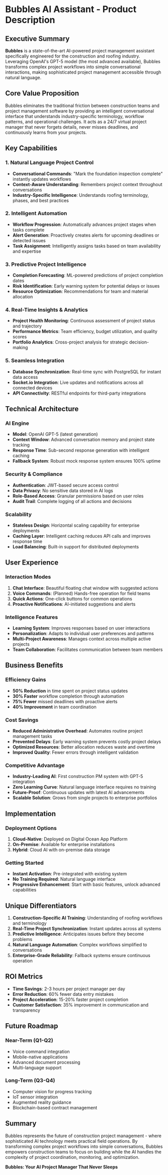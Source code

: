 # Bubbles AI Assistant - Product Description

## Executive Summary

**Bubbles** is a state-of-the-art AI-powered project management assistant specifically engineered for the construction and roofing industry. Leveraging OpenAI's GPT-5 model (the most advanced available), Bubbles transforms complex project workflows into simple conversational interactions, making sophisticated project management accessible through natural language.

## Core Value Proposition

Bubbles eliminates the traditional friction between construction teams and project management software by providing an intelligent conversational interface that understands industry-specific terminology, workflow patterns, and operational challenges. It acts as a 24/7 virtual project manager that never forgets details, never misses deadlines, and continuously learns from your projects.

## Key Capabilities

### 1. Natural Language Project Control
- **Conversational Commands**: "Mark the foundation inspection complete" instantly updates workflows
- **Context-Aware Understanding**: Remembers project context throughout conversations
- **Industry-Specific Intelligence**: Understands roofing terminology, phases, and best practices

### 2. Intelligent Automation
- **Workflow Progression**: Automatically advances project stages when tasks complete
- **Alert Generation**: Proactively creates alerts for upcoming deadlines or detected issues
- **Task Assignment**: Intelligently assigns tasks based on team availability and expertise

### 3. Predictive Project Intelligence
- **Completion Forecasting**: ML-powered predictions of project completion dates
- **Risk Identification**: Early warning system for potential delays or issues
- **Resource Optimization**: Recommendations for team and material allocation

### 4. Real-Time Insights & Analytics
- **Project Health Monitoring**: Continuous assessment of project status and trajectory
- **Performance Metrics**: Team efficiency, budget utilization, and quality scores
- **Portfolio Analytics**: Cross-project analysis for strategic decision-making

### 5. Seamless Integration
- **Database Synchronization**: Real-time sync with PostgreSQL for instant data access
- **Socket.io Integration**: Live updates and notifications across all connected devices
- **API Connectivity**: RESTful endpoints for third-party integrations

## Technical Architecture

### AI Engine
- **Model**: OpenAI GPT-5 (latest generation)
- **Context Window**: Advanced conversation memory and project state tracking
- **Response Time**: Sub-second response generation with intelligent caching
- **Fallback System**: Robust mock response system ensures 100% uptime

### Security & Compliance
- **Authentication**: JWT-based secure access control
- **Data Privacy**: No sensitive data stored in AI logs
- **Role-Based Access**: Granular permissions based on user roles
- **Audit Trail**: Complete logging of all actions and decisions

### Scalability
- **Stateless Design**: Horizontal scaling capability for enterprise deployments
- **Caching Layer**: Intelligent caching reduces API calls and improves response time
- **Load Balancing**: Built-in support for distributed deployments

## User Experience

### Interaction Modes
1. **Chat Interface**: Beautiful floating chat window with suggested actions
2. **Voice Commands**: (Planned) Hands-free operation for field teams
3. **Quick Actions**: One-click buttons for common operations
4. **Proactive Notifications**: AI-initiated suggestions and alerts

### Intelligence Features
- **Learning System**: Improves responses based on user interactions
- **Personalization**: Adapts to individual user preferences and patterns
- **Multi-Project Awareness**: Manages context across multiple active projects
- **Team Collaboration**: Facilitates communication between team members

## Business Benefits

### Efficiency Gains
- **50% Reduction** in time spent on project status updates
- **30% Faster** workflow completion through automation
- **75% Fewer** missed deadlines with proactive alerts
- **40% Improvement** in team coordination

### Cost Savings
- **Reduced Administrative Overhead**: Automates routine project management tasks
- **Prevented Delays**: Early warning system prevents costly project delays
- **Optimized Resources**: Better allocation reduces waste and overtime
- **Improved Quality**: Fewer errors through intelligent validation

### Competitive Advantage
- **Industry-Leading AI**: First construction PM system with GPT-5 integration
- **Zero Learning Curve**: Natural language interface requires no training
- **Future-Proof**: Continuous updates with latest AI advancements
- **Scalable Solution**: Grows from single projects to enterprise portfolios

## Implementation

### Deployment Options
1. **Cloud-Native**: Deployed on Digital Ocean App Platform
2. **On-Premise**: Available for enterprise installations
3. **Hybrid**: Cloud AI with on-premise data storage

### Getting Started
- **Instant Activation**: Pre-integrated with existing system
- **No Training Required**: Natural language interface
- **Progressive Enhancement**: Start with basic features, unlock advanced capabilities

## Unique Differentiators

1. **Construction-Specific AI Training**: Understanding of roofing workflows and terminology
2. **Real-Time Project Synchronization**: Instant updates across all systems
3. **Predictive Intelligence**: Anticipates issues before they become problems
4. **Natural Language Automation**: Complex workflows simplified to conversations
5. **Enterprise-Grade Reliability**: Fallback systems ensure continuous operation

## ROI Metrics

- **Time Savings**: 2-3 hours per project manager per day
- **Error Reduction**: 60% fewer data entry mistakes
- **Project Acceleration**: 15-20% faster project completion
- **Customer Satisfaction**: 35% improvement in communication and transparency

## Future Roadmap

### Near-Term (Q1-Q2)
- Voice command integration
- Mobile-native applications
- Advanced document processing
- Multi-language support

### Long-Term (Q3-Q4)
- Computer vision for progress tracking
- IoT sensor integration
- Augmented reality guidance
- Blockchain-based contract management

## Summary

Bubbles represents the future of construction project management - where sophisticated AI technology meets practical field operations. By transforming complex project workflows into simple conversations, Bubbles empowers construction teams to focus on building while the AI handles the complexity of project coordination, monitoring, and optimization.

**Bubbles: Your AI Project Manager That Never Sleeps**